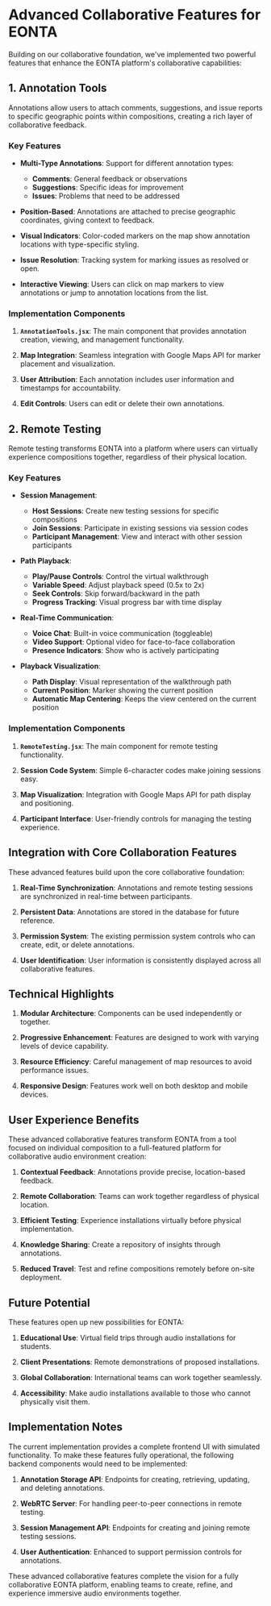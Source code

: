 # Advanced Collaborative Features for EONTA

Building on our collaborative foundation, we've implemented two powerful features that enhance the EONTA platform's collaborative capabilities:

## 1. Annotation Tools

Annotations allow users to attach comments, suggestions, and issue reports to specific geographic points within compositions, creating a rich layer of collaborative feedback.

### Key Features

- **Multi-Type Annotations**: Support for different annotation types:
  - **Comments**: General feedback or observations
  - **Suggestions**: Specific ideas for improvement
  - **Issues**: Problems that need to be addressed

- **Position-Based**: Annotations are attached to precise geographic coordinates, giving context to feedback.

- **Visual Indicators**: Color-coded markers on the map show annotation locations with type-specific styling.

- **Issue Resolution**: Tracking system for marking issues as resolved or open.

- **Interactive Viewing**: Users can click on map markers to view annotations or jump to annotation locations from the list.

### Implementation Components

1. **`AnnotationTools.jsx`**: The main component that provides annotation creation, viewing, and management functionality.

2. **Map Integration**: Seamless integration with Google Maps API for marker placement and visualization.

3. **User Attribution**: Each annotation includes user information and timestamps for accountability.

4. **Edit Controls**: Users can edit or delete their own annotations.

## 2. Remote Testing

Remote testing transforms EONTA into a platform where users can virtually experience compositions together, regardless of their physical location.

### Key Features

- **Session Management**:
  - **Host Sessions**: Create new testing sessions for specific compositions
  - **Join Sessions**: Participate in existing sessions via session codes
  - **Participant Management**: View and interact with other session participants

- **Path Playback**:
  - **Play/Pause Controls**: Control the virtual walkthrough
  - **Variable Speed**: Adjust playback speed (0.5x to 2x)
  - **Seek Controls**: Skip forward/backward in the path
  - **Progress Tracking**: Visual progress bar with time display

- **Real-Time Communication**:
  - **Voice Chat**: Built-in voice communication (toggleable)
  - **Video Support**: Optional video for face-to-face collaboration 
  - **Presence Indicators**: Show who is actively participating

- **Playback Visualization**:
  - **Path Display**: Visual representation of the walkthrough path
  - **Current Position**: Marker showing the current position
  - **Automatic Map Centering**: Keeps the view centered on the current position

### Implementation Components

1. **`RemoteTesting.jsx`**: The main component for remote testing functionality.

2. **Session Code System**: Simple 6-character codes make joining sessions easy.

3. **Map Visualization**: Integration with Google Maps API for path display and positioning.

4. **Participant Interface**: User-friendly controls for managing the testing experience.

## Integration with Core Collaboration Features

These advanced features build upon the core collaborative foundation:

1. **Real-Time Synchronization**: Annotations and remote testing sessions are synchronized in real-time between participants.

2. **Persistent Data**: Annotations are stored in the database for future reference.

3. **Permission System**: The existing permission system controls who can create, edit, or delete annotations.

4. **User Identification**: User information is consistently displayed across all collaborative features.

## Technical Highlights

1. **Modular Architecture**: Components can be used independently or together.

2. **Progressive Enhancement**: Features are designed to work with varying levels of device capability.

3. **Resource Efficiency**: Careful management of map resources to avoid performance issues.

4. **Responsive Design**: Features work well on both desktop and mobile devices.

## User Experience Benefits

These advanced collaborative features transform EONTA from a tool focused on individual composition to a full-featured platform for collaborative audio environment creation:

1. **Contextual Feedback**: Annotations provide precise, location-based feedback.

2. **Remote Collaboration**: Teams can work together regardless of physical location.

3. **Efficient Testing**: Experience installations virtually before physical implementation.

4. **Knowledge Sharing**: Create a repository of insights through annotations.

5. **Reduced Travel**: Test and refine compositions remotely before on-site deployment.

## Future Potential

These features open up new possibilities for EONTA:

1. **Educational Use**: Virtual field trips through audio installations for students.

2. **Client Presentations**: Remote demonstrations of proposed installations.

3. **Global Collaboration**: International teams can work together seamlessly.

4. **Accessibility**: Make audio installations available to those who cannot physically visit them.

## Implementation Notes

The current implementation provides a complete frontend UI with simulated functionality. To make these features fully operational, the following backend components would need to be implemented:

1. **Annotation Storage API**: Endpoints for creating, retrieving, updating, and deleting annotations.

2. **WebRTC Server**: For handling peer-to-peer connections in remote testing.

3. **Session Management API**: Endpoints for creating and joining remote testing sessions.

4. **User Authentication**: Enhanced to support permission controls for annotations.

These advanced collaborative features complete the vision for a fully collaborative EONTA platform, enabling teams to create, refine, and experience immersive audio environments together.
